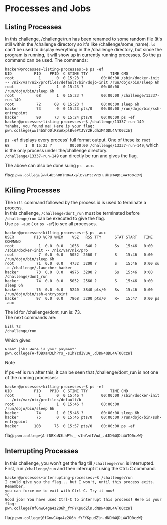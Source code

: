 # Processes and Jobs

## Listing Processes
In this challenge, /challenge/run has been renamed to some random file (it's still within the /challenge directory so it's like /challenge/some_name).
`ls` can't be used to display everything in the /challenge directory, but since the program is running, it will show up in currently running processes. 
So the `ps` command can be used.
The commands: 
```
hacker@processes~listing-processes:~$ ps -ef
UID          PID    PPID  C STIME TTY          TIME CMD
root           1       0  0 15:23 ?        00:00:00 /sbin/docker-init -- /nix/var/nix/profiles/default/bin/dojo-init /run/dojo/bin/sleep 6h
root           7       1  0 15:23 ?        00:00:00 /run/dojo/bin/sleep 6h
root          68       1  0 15:23 ?        00:00:00 /challenge/13337-run-149
root          72      68  0 15:23 ?        00:00:00 sleep 6h
hacker        73       0  0 15:23 pts/0    00:00:00 /run/dojo/bin/ssh-entrypoint
hacker        90      73  0 15:24 pts/0    00:00:00 ps -ef
hacker@processes~listing-processes:~$ /challenge/13337-run-149
Yahaha, you found me! Here is your flag:
pwn.college{wwl4b5hODlR8uAxplBvePtJVr2H.dhzM4QDL4ATO0czW}
```
`ps -ef` displays every process' full format output. One of these is: `root          68       1  0 15:23 ?        00:00:00 /challenge/13337-run-149`, which is the only process under the/challenge directory.  
`/challenge/13337-run-149` can directly be run and gives the flag.  

The above can also be done suing `ps -aux`.

flag: `pwn.college{wwl4b5hODlR8uAxplBvePtJVr2H.dhzM4QDL4ATO0czW}`

## Killing Processes
The `kill` command followed by the process id is used to terminate a process.  
In this challenge, `/challenge/dont_run` must be terminated before `/challenge/run` can be executed to give the flag.  
Use `ps -aux` ( or `ps -ef`)to see all processes.  
```
hacker@processes~killing-processes:~$ ps -aux
USER         PID %CPU %MEM    VSZ   RSS TTY      STAT START   TIME COMMAND
root           1  0.0  0.0   1056   640 ?        Ss   15:46   0:00 /sbin/docker-init -- /nix/var/nix/pro
root           7  0.0  0.0   5052  2560 ?        S    15:46   0:00 /run/dojo/bin/sleep 6h
root          71  0.0  0.0   4732  3200 ?        S    15:46   0:00 su -c /challenge/.launcher hacker
hacker        73  0.0  0.0   4976  3200 ?        Ss   15:46   0:00 /challenge/dont_run
hacker        74  0.0  0.0   5052  2560 ?        S    15:46   0:00 sleep 6h
hacker        75  0.0  0.0   5240  3840 pts/0    Ss   15:46   0:00 /run/dojo/bin/ssh-entrypoint
hacker        97  0.0  0.0   7868  3200 pts/0    R+   15:47   0:00 ps -aux
```
The id for /challenge/dont_run is: 73.  
The next commands are: 
```
kill 73
/challenge/run
```
Which gives:
```
Great job! Here is your payment:
pwn.college{A-fDBXaN3LhPYs_-s1hYzdIVuA_.dJDN4QDL4ATO0czW}
```

>[!NOTE]
>If ps -ef is run after this, it can be seen that /challenge/dont_run is not one of the running processes:
```
hacker@processes~killing-processes:~$ ps -ef
UID          PID    PPID  C STIME TTY          TIME CMD
root           1       0  0 15:46 ?        00:00:00 /sbin/docker-init -- /nix/var/nix/profiles/default/b
root           7       1  0 15:46 ?        00:00:00 /run/dojo/bin/sleep 6h
hacker        74       1  0 15:46 ?        00:00:00 sleep 6h
hacker        75       0  0 15:46 pts/0    00:00:00 /run/dojo/bin/ssh-entrypoint
hacker       103      75  0 15:57 pts/0    00:00:00 ps -ef
```


flag: `pwn.college{A-fDBXaN3LhPYs_-s1hYzdIVuA_.dJDN4QDL4ATO0czW}`

## Interrupting Processes
In this challenge, you won't get the flag till `/challenge/run` is interrupted.  
First, run `/challenge/run` and then interrupt it using the Ctrl+C command.  
```
hacker@processes~interrupting-processes:~$ /challenge/run
I could give you the flag... but I won't, until this process exits. Remember,
you can force me to exit with Ctrl-C. Try it now!
^C
Good job! You have used Ctrl-C to interrupt this process! Here is your flag:
pwn.college{0fGnwC4ga4z2O6h_fYFYKpudZln.dNDN4QDL4ATO0czW}
```
flag: `pwn.college{0fGnwC4ga4z2O6h_fYFYKpudZln.dNDN4QDL4ATO0czW}`  

